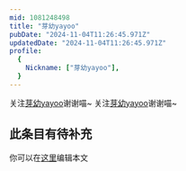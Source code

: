 ```yaml
---
mid: 1081248498
title: "芽幼yayoo"
pubDate: "2024-11-04T11:26:45.971Z"
updatedDate: "2024-11-04T11:26:45.971Z"
profile:
  {
    Nickname: ["芽幼yayoo"],
  }
---
```


关注[芽幼yayoo](https://space.bilibili.com/1081248498)谢谢喵~ 关注[芽幼yayoo](https://space.bilibili.com/1081248498)谢谢喵~

## 此条目有待补充
你可以在[这里](https://github.com/Yuhanawa/VTuber.ICU/edit/master/src/content/v/芽幼yayoo/index.md)编辑本文
